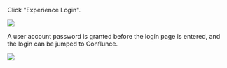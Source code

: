 <IntegrationDetailCard title="Experience login">

Click "Experience Login".

![](~@imagesZhCn/integration/confluence/3-1.png)

A user account password is granted before the login page is entered, and the login can be jumped to Conflunce.

![](~@imagesZhCn/integration/confluence/3-2.png)

</IntegrationDetailCard>
